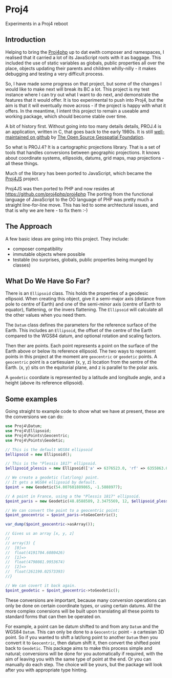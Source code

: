 # Proj4

Experiments in a Proj4 reboot

## Introduction

Helping to bring the [Proj4php](https://github.com/proj4php/proj4php) up to dat ewith composer
and namespaces, I realised that it carried a lot of its JavaScript roots with it as baggage.
This included the use of static variables as globals, public properties all over the place,
objects updating their parents and children whilly-nilly - it makes debugging and testing a
very difficult process.

So, I have made some progress on that project, but some of the changes I would like to make
next will break its BC a lot. This project is my test instance where I can try out what I want
to do next, and demonstrate the features that it would offer. It is too experimental to push
into Proj4, but the aim is that it will eventually move across - if the project is happy with
what it offers. In the meantime, I intent this project to remain a useable amd working package,
which should become stable over time.

A bit of history first. Without going into too many details details, PROJ.4 is an application,
written in C, that goes back to the early 1980s. It is still [well-maintained on github](https://github.com/OSGeo/proj.4)
by [The Open Source Geospatial Foundation](http://www.osgeo.org/).

So what is PROJ.4? It is a cartographic projections library. That is a set of tools that handles
conversions between geographic projections. It knows about coordinate systems, ellipsoids,
datums, grid maps, map projections - all these things.

Much of the library has been ported to JavaScript, which became the [Proj4JS](http://proj4js.org/)
project.

Proj4JS was then ported to PHP and now resides at https://github.com/proj4php/proj4php The porting
from the functional language of JavaScript to the OO language of PHP was pretty much a straight
line-for-line move. This has led to some archtectural issues, and that is why we are here - to
fix them :-)

## The Approach

A few basic ideas are going into this project. They include:

* composer compatibility
* immutable objects where possible
* testable (no surprises, globals, public properties being munged by classes)

## What Do We Have So Far?

There is an `Ellipsoid` class. This holds the properties of a geodesic ellipsoid. When creating this
object, give it a semi-major axis (distance from pole to centre of Earth) and one of the semi-minor
axis (centre of Earth to equator), flattening, or the invers flattening. The `Ellipsoid` will
calculate all the other values when you need them.

The `Datum` class defines the parameters for the reference surface of the Earth. This includes an
`Ellipsoid`, the offset of the centre of the Earth compared to the WGS84 datum, and optional
rotation and scaling factors.

Then ther are points. Each point represents a point on the surface of the Earth above or below its
reference ellipsoid. The two ways to represent points in this project at the moment are
`geocentric` or `geodetic` points. A `geocentric` point is a cartiesuiam (x, y, z) location from the sentre of
the Earth. (x, y) sits on the equitorial plane, and z is parallel to the polar axis.

A `geodetic` coordiate is represented by a latitude and longitude angle, and a height (above its
reference ellipsoid).

## Some examples

Going straight to example code to show what we have at present, these are the conversions we
can do:

~~~php
use Proj4\Datum;
use Proj4\Ellipsoid;
use Proj4\Points\Geocentric;
use Proj4\Points\Geodetic;
~~~

~~~php
// This is the default WGS84 ellipsoid
$ellipsoid = new Ellipsoid();

// This is the "Plessis 1817" ellipsoid.
$ellipsoid_plessis = new Ellipsoid(['a' => 6376523.0, 'rf' => 6355863.0, 'name' => 'Plessis 1817 (France)']);

// We create a geodetic (lat/long) point.
// It gets a WGS84 ellipsoid by default.
$point = new Geodetic(54.807601889865, -1.5888977);

// A point in France, using a the "Plessis 1817" ellipsoid.
$point_paris = new Geodetic(48.8588589, 2.3475569, 12, $ellipsoid_plessis);

// We can convert the point to a geocentric point:
$point_geocentric = $point_paris->toGeoCentric();

var_dump($point_geocentric->asArray());

// Gives us an array [x, y, z]
//
// array(3) {
//  [0]=>
//  float(4191704.6080426)
//  [1]=>
//  float(4798081.9953674)
//  [2]=>
//  float(261190.02573393)
//}

// We can covert it back again.
$point_geodetic = $point_geocentric->toGeodetic();
~~~

These conversions are important, because many conversion operations can only be done on
certain coordinate types, or using certain datums. All the more complex conersions will be
built upon translating all these points to standard forms that can then be operated on.

For example, a point can be datum shifted to and from any `Datum` and the WGS84 `Datum`.
This can only be done to a `Geocentric` point - a cartesian 3D point. So if you wanted to
shift a lat/long point to another `Datum` then you convert it to `Geocentric`, then datum
shift it, then convert the shifted point back to `Geodetic`. This package aims to make this
process simple and natural; conversions will be done for you automatically if required, with
the aim of leaving you with the same type of point at the end. Or you can manually do each
step. The choice will be yours, but the package will look after you with appropriate type
hinting.


